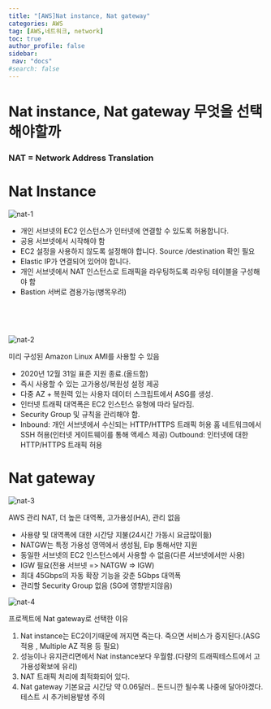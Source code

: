 ```yaml
---
title: "[AWS]Nat instance, Nat gateway"
categories: AWS
tag: [AWS,네트워크, network]
toc: true
author_profile: false
sidebar:
 nav: "docs"
#search: false
---
```


# **Nat instance, Nat gateway 무엇을 선택해야할까**

### NAT = Network Address Translation

# **Nat Instance**

![nat-1](https://user-images.githubusercontent.com/75375944/208288467-a5632b7a-7552-4f88-b2bc-a7315cda297f.png)

- 개인 서브넷의 EC2 인스턴스가 인터넷에 연결할 수 있도록 허용합니다.
- 공용 서브넷에서 시작해야 함
- EC2 설정을 사용하지 않도록 설정해야 합니다. Source /destination 확인 필요
- Elastic IP가 연결되어 있어야 합니다.
- 개인 서브넷에서 NAT 인스턴스로 트래픽을 라우팅하도록 라우팅 테이블을 구성해야 함
- Bastion 서버로 겸용가능(병목우려)

    

    

![nat-2](https://user-images.githubusercontent.com/75375944/208288475-8321f22f-8c02-4008-a00e-5d11b9ef087f.png)

미리 구성된 Amazon Linux AMI를 사용할 수 있음

- 2020년 12월 31일 표준 지원 종료.(올드함)
- 즉시 사용할 수 있는 고가용성/복원성 설정 제공
- 다중 AZ + 복원력 있는 사용자 데이터 스크립트에서 ASG를 생성.
- 인터넷 트래픽 대역폭은 EC2 인스턴스 유형에 따라 달라짐.
- Security Group 및 규칙을 관리해야 함.
- Inbound:
  개인 서브넷에서 수신되는 HTTP/HTTPS 트래픽 허용
  홈 네트워크에서 SSH 허용(인터넷 게이트웨이를 통해 액세스 제공)
  Outbound: 인터넷에 대한 HTTP/HTTPS 트래픽 허용

# **Nat gateway**

![nat-3](https://user-images.githubusercontent.com/75375944/208288477-72a062a4-470e-4929-9854-1a9cdbf4b618.png)

AWS 관리 NAT, 더 높은 대역폭, 고가용성(HA), 관리 없음

- 사용량 및 대역폭에 대한 시간당 지불(24시간 가동시 요금많이듦)
- NATGW는 특정 가용성 영역에서 생성됨, Elp 통해서만 지원
- 동일한 서브넷의 EC2 인스턴스에서 사용할 수 없음(다른 서브넷에서만 사용)
- IGW 필요(전용 서브넷 => NATGW => IGW)
- 최대 45Gbps의 자동 확장 기능을 갖춘 5Gbps 대역폭
- 관리할 Security Group 없음 (SG에 영향받지않음)

![nat-4](https://user-images.githubusercontent.com/75375944/208288481-dcd0cb15-ac68-448b-8a1d-2392c61ae678.png)

프로젝트에 Nat gateway로 선택한 이유

1. Nat instance는 EC2이기때문에 꺼지면 죽는다. 죽으면 서비스가 중지된다.(ASG적용 , Multiple AZ 적용 등 필요)
2. 성능이나 유지관리면에서 Nat instance보다 우월함.(다량의 트래픽테스트에서 고가용성확보에 유리)
3. NAT 트래픽 처리에 최적화되어 있다.
4. Nat gateway 기본요금 시간당 약 0.06달러.. 돈드니깐 될수록 나중에 달아야겠다.
   테스트 시 추가비용발생 주의
